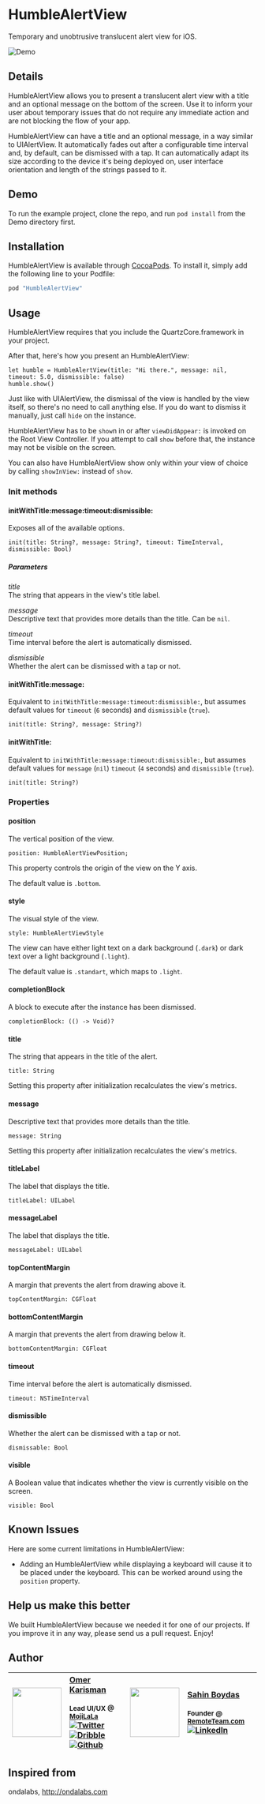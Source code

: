# HumbleAlertView

Temporary and unobtrusive translucent alert view for iOS.

![Demo](https://media.giphy.com/media/l378oq9EG6yJqjgfS/giphy.gif)

## Details

HumbleAlertView allows you to present a translucent alert view with a title and an optional message on the bottom of the screen. Use it to inform your user about temporary issues that do not require any immediate action and are not blocking the flow of your app.

HumbleAlertView can have a title and an optional message, in a way similar to UIAlertView. It automatically fades out after a configurable time interval and, by default, can be dismissed with a tap. It can automatically adapt its size according to the device it's being deployed on, user interface orientation and length of the strings passed to it.


## Demo

To run the example project, clone the repo, and run `pod install` from the Demo directory first.

## Installation

HumbleAlertView is available through [CocoaPods](http://cocoapods.org). To install
it, simply add the following line to your Podfile:

```ruby
pod "HumbleAlertView"
```


## Usage

HumbleAlertView requires that you include the QuartzCore.framework in your project.

After that, here's how you present an HumbleAlertView:

	let humble = HumbleAlertView(title: "Hi there.", message: nil, timeout: 5.0, dismissible: false)
	humble.show()

Just like with UIAlertView, the dismissal of the view is handled by the view itself, so there's no need to call anything else. If you do want to dismiss it manually, just call `hide` on the instance.

HumbleAlertView has to be `show`n in or after `viewDidAppear:` is invoked on the Root View Controller. If you attempt to call `show` before that, the instance may not be visible on the screen.

You can also have HumbleAlertView show only within your view of choice by calling `showInView:` instead of `show`.

### Init methods


#### initWithTitle:message:timeout:dismissible:

Exposes all of the available options. 

    init(title: String?, message: String?, timeout: TimeInterval, dismissible: Bool)

##### Parameters
_title_  
The string that appears in the view's title label.

_message_  
Descriptive text that provides more details than the title. Can be `nil`.

_timeout_  
Time interval before the alert is automatically dismissed. 

_dismissible_  
Whether the alert can be dismissed with a tap or not. 


#### initWithTitle:message:

Equivalent to `initWithTitle:message:timeout:dismissible:`, but assumes default values for `timeout` (`6` seconds) and `dismissible` (`true`). 

    init(title: String?, message: String?)


#### initWithTitle:

Equivalent to `initWithTitle:message:timeout:dismissible:`, but assumes default values for `message` (`nil`) `timeout` (`4` seconds) and `dismissible` (`true`). 

    init(title: String?)

### Properties

#### position
The vertical position of the view.

	position: HumbleAlertViewPosition;

This property controls the origin of the view on the Y axis.

The default value is `.bottom`.

#### style
The visual style of the view.

	style: HumbleAlertViewStyle

The view can have either light text on a dark background (`.dark`) or dark text over a light background (`.light`). 

The default value is `.standart`, which maps to `.light`.

#### completionBlock
A block to execute after the instance has been dismissed.

	completionBlock: (() -> Void)?

#### title
The string that appears in the title of the alert.

	title: String
	
Setting this property after initialization recalculates the view's metrics.

#### message
Descriptive text that provides more details than the title.

	message: String
	
Setting this property after initialization recalculates the view's metrics.

#### titleLabel
The label that displays the title.

	titleLabel: UILabel

#### messageLabel
The label that displays the title.

	messageLabel: UILabel

#### topContentMargin
A margin that prevents the alert from drawing above it.

	topContentMargin: CGFloat

#### bottomContentMargin
A margin that prevents the alert from drawing below it.

	bottomContentMargin: CGFloat

#### timeout
Time interval before the alert is automatically dismissed.

	timeout: NSTimeInterval

#### dismissible
Whether the alert can be dismissed with a tap or not.

	dismissable: Bool

#### visible
A Boolean value that indicates whether the view is currently visible on the screen.

	visible: Bool

Known Issues
---------------

Here are some current limitations in HumbleAlertView:

 - Adding an HumbleAlertView while displaying a keyboard will cause it to be placed under the keyboard. This can be worked around using the `position` property.

Help us make this better
---------------

We built HumbleAlertView because we needed it for one of our projects. If you improve it in any way, please send us a pull request. Enjoy!

## Author
| [<img src="https://avatars1.githubusercontent.com/u/1448702?v=4" width="100px;"/>](http://okaris.com)   | [Omer Karisman](http://okaris.com)<br/><br/><sub>Lead UI/UX @ [MojiLaLa](http://mojilala.com)</sub><br/> [![Twitter][1.1]][1] [![Dribble][2.1]][2] [![Github][3.1]][3]| [<img src="https://pbs.twimg.com/profile_images/1331045707961274368/-YifJbqn_400x400.jpg" width="100px;"/>](https://twitter.com/sahin)   | [Sahin Boydas](https://twitter.com/sahin)<br/><br/><sub>Founder @ [RemoteTeam.com](https://www.remtoeteam.com)</sub><br/> [![LinkedIn][4.1]][4]|
| - | :- | - | :- |

[1.1]: http://i.imgur.com/wWzX9uB.png (twitter icon without padding)
[2.1]: http://i.imgur.com/Vvy3Kru.png (dribbble icon without padding)
[3.1]: http://i.imgur.com/9I6NRUm.png (github icon without padding)
[4.1]: https://www.kingsfund.org.uk/themes/custom/kingsfund/dist/img/svg/sprite-icon-linkedin.svg (linkedin icon)

[1]: http://www.twitter.com/okarisman
[2]: http://dribbble.com/okaris
[3]: http://www.github.com/okaris
[4]: https://www.linkedin.com/in/sahinboydas

## Inspired from
ondalabs, http://ondalabs.com
